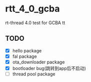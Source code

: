 # rtt_4_0_gcba
rt-thread 4.0  test for GCBA
tt
## TODO
- [X] hello package
- [X] fal package
- [X] ota_downloader package
- [X] bootloader bug(跳转到app后不启动)
- [ ] thread pool package
